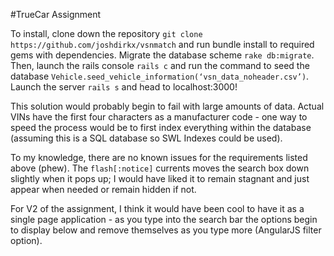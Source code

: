 #TrueCar Assignment

To install, clone down the repository `git clone https://github.com/joshdirkx/vsnmatch` and run bundle install to required gems with dependencies. Migrate the database scheme `rake db:migrate`. Then, launch the rails console `rails c` and run the command to seed the database `Vehicle.seed_vehicle_information(‘vsn_data_noheader.csv’)`. Launch the server `rails s` and head to localhost:3000!

This solution would probably begin to fail with large amounts of data. Actual VINs have the first four characters as a manufacturer code - one way to speed the process would be to first index everything within the database (assuming this is a SQL database so SWL Indexes could be used).

To my knowledge, there are no known issues for the requirements listed above (phew). The `flash[:notice]` currents moves the search box down slightly when it pops up; I would have liked it to remain stagnant and just appear when needed or remain hidden if not.

For V2 of the assignment, I think it would have been cool to have it as a single page application - as you type into the search bar the options begin to display below and remove themselves as you type more (AngularJS filter option).
